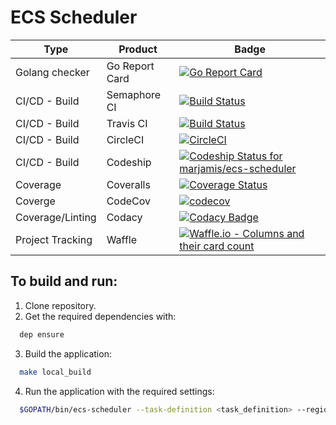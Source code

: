 # ECS Scheduler

| Type | Product | Badge |
| ---- | ------- | ----- |
| Golang checker | Go Report Card | [![Go Report Card](http://goreportcard.com/badge/marjamis/ecs-scheduler)](http://goreportcard.com/report/marjamis/ecs-scheduler) |
| CI/CD - Build | Semaphore CI | [![Build Status](https://semaphoreci.com/api/v1/marjamis/ecs-scheduler/branches/master/badge.svg)](https://semaphoreci.com/marjamis/ecs-scheduler) |
| CI/CD - Build | Travis CI | [![Build Status](https://travis-ci.org/marjamis/ecs-scheduler.svg?branch=master)](https://travis-ci.org/marjamis/ecs-scheduler) |
| CI/CD - Build | CircleCI |  [![CircleCI](https://circleci.com/gh/marjamis/ecs-scheduler/tree/master.svg?style=svg)](https://circleci.com/gh/marjamis/ecs-scheduler/tree/master) |
| CI/CD - Build | Codeship | [ ![Codeship Status for marjamis/ecs-scheduler](https://app.codeship.com/projects/ae328790-a0ce-0135-44ea-2622f92aca11/status?branch=master)](https://app.codeship.com/projects/254078) |
| Coverage | Coveralls | [![Coverage Status](https://coveralls.io/repos/github/marjamis/ecs-scheduler/badge.svg?branch=master)](https://coveralls.io/github/marjamis/go_ecs-scheduler?branch=master) |
| Coverge | CodeCov | [![codecov](https://codecov.io/gh/marjamis/ecs-scheduler/branch/master/graph/badge.svg)](https://codecov.io/gh/marjamis/ecs-scheduler) |
| Coverage/Linting | Codacy | [![Codacy Badge](https://api.codacy.com/project/badge/Grade/16a51951592a4671aeb01707f74ad59f)](https://www.codacy.com/app/marjamis/ecs-scheduler?utm_source=github.com&amp;utm_medium=referral&amp;utm_content=marjamis/ecs-scheduler&amp;utm_campaign=Badge_Grade) |
| Project Tracking | Waffle | [![Waffle.io - Columns and their card count](https://badge.waffle.io/marjamis/ecs-scheduler.svg?columns=all)](https://waffle.io/marjamis/ecs-scheduler) |

## To build and run:
1. Clone repository.
2. Get the required dependencies with:
```bash
  dep ensure
```
3. Build the application:
```bash
  make local_build
```
4. Run the application with the required settings:
```bash
  $GOPATH/bin/ecs-scheduler --task-definition <task_definition> --region <region> --cluster <cluster_name>
```
